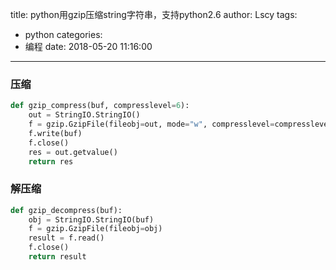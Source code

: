 title: python用gzip压缩string字符串，支持python2.6
author: Lscy
tags:
  - python
categories:
  - 编程
date: 2018-05-20 11:16:00
---
### 压缩
~~~ python
def gzip_compress(buf, compresslevel=6):
    out = StringIO.StringIO()
    f = gzip.GzipFile(fileobj=out, mode="w", compresslevel=compresslevel)
    f.write(buf)
    f.close()
    res = out.getvalue()
    return res
~~~

### 解压缩
~~~ python
def gzip_decompress(buf):
    obj = StringIO.StringIO(buf)
    f = gzip.GzipFile(fileobj=obj)
    result = f.read()
    f.close()
    return result
~~~